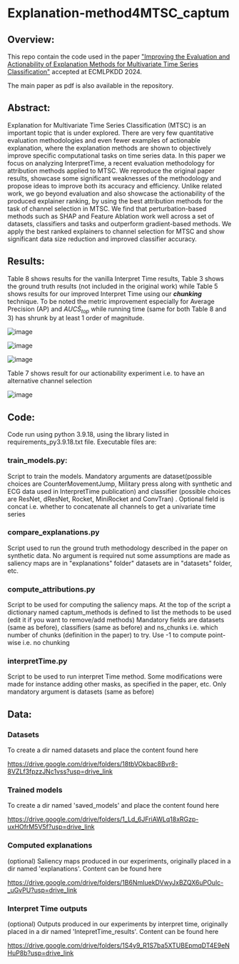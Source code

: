 # Explanation-method4MTSC_captum

## Overview:
This repo contain the code used in the paper ["Improving the Evaluation and Actionability of
Explanation Methods for Multivariate Time Series Classification"](https://www.researchgate.net/publication/381427351_Improving_the_Evaluation_and_Actionability_of_Explanation_Methods_for_Multivariate_Time_Series_Classification) accepted at ECMLPKDD 2024.

The main paper as pdf is also available in the repository.

## Abstract:
Explanation for Multivariate Time Series Classification (MTSC) is an important topic that
is under explored. There are very few quantitative evaluation methodologies and even fewer
examples of actionable explanation, where the explanation methods are shown to objectively
improve specific computational tasks on time series data. In this paper we focus on
analyzing InterpretTime, a recent evaluation methodology for attribution methods applied 
to MTSC. We reproduce the original paper results, showcase some significant weaknesses
of the methodology and propose ideas to improve both its accuracy and efficiency. 
Unlike related work, we go beyond evaluation and also showcase the actionability of the 
produced explainer ranking, by using the best attribution methods for the task of channel 
selection in MTSC. We find that perturbation-based methods such as SHAP and 
Feature Ablation work well across a set of datasets, classifiers and tasks and 
outperform gradient-based methods.
We apply the best ranked explainers to channel selection for MTSC and show significant
data size reduction and improved classifier accuracy.

## Results:
Table 8 shows results for the vanilla Interpret Time results, Table 3 shows
the ground truth results (not included in the original work) while Table 5 shows 
results for our improved Interpret Time using our ***chunking*** technique.
To be noted the metric improvement especially for Average Precision (AP) and 
$AUC\tilde{S}_{top}$ while running time (same for both Table 8 and 3) has 
shrunk by at least 1 order of magnitude.

![image](https://github.com/mlgig/xai4mtsc_eval_actionability/blob/main/imgs/vanilla_interpretTime_results.png)


![image](https://github.com/mlgig/xai4mtsc_eval_actionability/blob/main/imgs/vanilla_gt_results.png)


![image](https://github.com/mlgig/xai4mtsc_eval_actionability/blob/main/imgs/our_method.png)

Table 7 shows result for our actionability experiment i.e. to have an alternative 
channel selection

![image](https://github.com/mlgig/xai4mtsc_eval_actionability/blob/main/imgs/actionability.png)

## Code:

Code run using python 3.9.18, using the library listed in requirements_py3.9.18.txt file. 
Executable files are:

### train_models.py:
Script to train the models. Mandatory arguments are dataset(possible choices are CounterMovementJump, Military press along with synthetic and ECG data used in InterpretTime publication)
and classifier (possible choices are ResNet, dResNet, Rocket, MiniRocket and ConvTran)
. Optional field is concat i.e. whether to concatenate all channels to get a univariate time series

### compare_explanations.py
Script used to run the ground truth methodology described in the paper on synthetic data.
No argument is required nut some assumptions are made as
saliency maps are in "explanations" folder" datasets are in "datasets" folder, etc.

### compute_attributions.py
Script to be used for computing the saliency maps.
At the top of the script a dictionary named captum_methods is defined to list the methods to be used (edit it if you want to remove/add methods)
Mandatory fields are datasets (same as before), classifiers (same as before) and ns_chunks i.e. which number of chunks (definition in the paper) to try. Use -1 to compute point-wise i.e. no chunking

### interpretTime.py
Script to be used to run interpret Time method. Some modifications were made for instance adding other masks, as specified in the paper, etc.
Only mandatory argument is datasets (same as before)

## Data:

### Datasets
To create a dir named datasets and place the content found here

https://drive.google.com/drive/folders/18tbVOkbac8Bvr8-8VZLf3fpzzJNc1vss?usp=drive_link

### Trained models
To create a dir named 'saved_models' and place the content found here

https://drive.google.com/drive/folders/1_Ld_6JFriAWLq18xRGzp-uxHOfrM5V5f?usp=drive_link

### Computed explanations
(optional) Saliency maps produced in our experiments, originally placed in a  dir named 'explanations'. Content can be found here 

https://drive.google.com/drive/folders/1B6NmIuekDVwyJxBZQX6uPOulc-_uGvPU?usp=drive_link

### Interpret Time outputs
(optional) Outputs produced in our experiments by interpret time, originally placed in a  dir named 'IntepretTime_results'. Content can be found here 

https://drive.google.com/drive/folders/1S4y9_R1S7ba5XTUBEpmqDT4E9eNHuP8b?usp=drive_link

